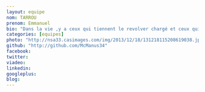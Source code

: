 ```yaml
---
layout: equipe
nom: TARROU
prenom: Emmanuel
bio: "Dans la vie ,y a ceux qui tiennent le revolver chargé et ceux qui creusent. Toi, tu creuses." :P
categories: [equipes]
photo: "http://nsa33.casimages.com/img/2013/12/18/131218115208619038.jpg"
github: "http://github.com/McManus34"
facebook: 
twitter: 
viadeo: 
linkedin: 
googleplus: 
blog: 
---
```

